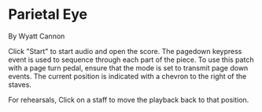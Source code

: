 # Parietal Eye
By Wyatt Cannon

Click "Start" to start audio and open the score. The pagedown keypress event is used to sequence through each part of the piece. To use this patch with a page turn pedal, ensure that the mode is set to transmit page down events. The current position is indicated with a chevron to the right of the staves.

For rehearsals, Click on a staff to move the playback back to that position.